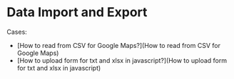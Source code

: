 # Data Import and Export

Cases:
* [How to read from CSV for Google Maps?](How to read from CSV for Google Maps)
* [How to upload form for txt and xlsx in javascript?](How to upload form for txt and xlsx in javascript)